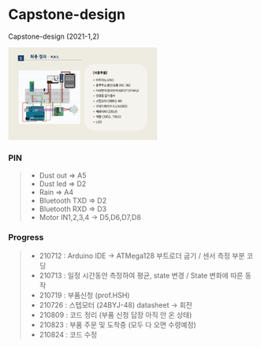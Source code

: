 # Capstone-design
Capstone-design (2021-1,2)
   

<img src="img/회로도.JPG" width="60%" title="회로도,사용부품" alt="회로도,사용부품"></img>



### PIN
> - Dust out => A5
> - Dust led => D2
> - Rain => A4
> - Bluetooth TXD => D2
> - Bluetooth RXD => D3
> - Motor IN1,2,3,4 -> D5,D6,D7,D8



### Progress
> + 210712 : Arduino IDE -> ATMega128 부트로더 굽기 / 센서 측정 부분 코딩
> + 210713 : 일정 시간동안 측정하여 평균, state 변경 / State 변화에 따른 동작
> + 210719 : 부품신청 (prof.HSH)
> + 210726 : 스텝모터 (24BYJ-48) datasheet -> 회전
> + 210809 : 코드 정리 (부품 신청 답장 아직 안 온 상태)
> + 210823 : 부품 주문 및 도착중 (모두 다 오면 수령예정)
> + 210824 : 코드 수정
